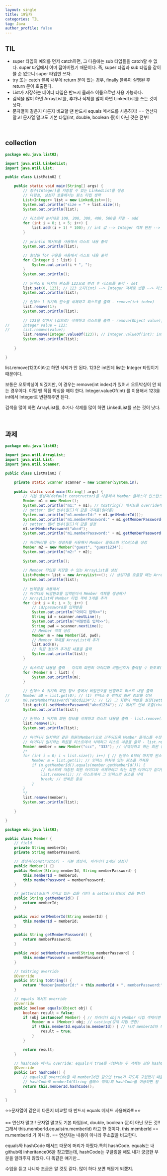 ```yaml
---
layout: single
title: 19일차
categories: TIL
tag: Java
author_profile: false
---
```


## TIL

- super 타입의 예외를 먼저 catch하면, 그 다음에는 sub 타입들을 catch할 수 없다. super 타입에서 이미 잡아버렸기 때문이다. 즉, super 타입과 sub 타입을 같이 쓸 순 없으니 super 타입만 쓰자.
- try 또는 catch 블록 내부에 return 문이 있는 경우, finally 블록이 실행된 후 return 문이 호출된다.
- List<E/>가 저장하는 데이터 타입은 반드시 클래스 이름으로만 사용 가능하다.
- 검색을 많이 하면 ArrayList를, 추가나 삭제를 많이 하면 LinkedList를 쓰는 것이 낫다. 
- 문자열이 같은지 다른지 비교할 땐 반드시 equals 메서드를 사용하자! == 연산자 말고! 문자열 말고도 기본 타입(int, double, boolean 등)이 아닌 것은 전부!

<br>

## collection

```java
package edu.java.list02;

import java.util.LinkedList;
import java.util.List;

public class ListMain02 {

	public static void main(String[] args) {
		// 정수(Integer)를 저장할 수 있는 LinkedList를 생성
		// 다형성, 생성자 호출에서는 원소 타입 생략
		List<Integer> list = new LinkedList<>();
		System.out.println("size = " + list.size());
		System.out.println(list);
	
		// 리스트에 순서대로 100, 200, 300, 400, 500을 저장 - add
		for (int i = 0; i < 5; i++) {
			list.add((i + 1) * 100); // int 값 --> Integer 객체 변환 --> 리스트에 저장
		}		
		
		// println 메서드를 사용해서 리스트 내용 출력
		System.out.println(list);
		
		// 향상된 for 구문을 사용해서 리스트 내용 출력
		for (Integer i : list) {
			System.out.print(i + ", ");
		}
		System.out.println();
		
		// 인덱스 0 위치의 원소를 123으로 변경 후 리스트를 출력 - set
		list.set(0, 123); // 123 숫자(int) --> Integer 객체로 변환 --> 리스트의 0번 원소 값 변경
		System.out.println(list);
		
		// 인덱스 1 위치의 원소를 삭제하고 리스트를 출력 - remove(int index)
		list.remove(1);
		System.out.println(list);
		
		// 123을 찾아서 (값으로) 삭제하고 리스트를 출력 - remove(Object value), Integer 클래스 사용
//		Integer value = 123;
//		list.remove(value);
		list.remove(Integer.valueOf(123)); // Integer.valueOf(int): int --> Integer 변환
		System.out.println(list);
		
	}

}
```

list.remove(123)이라고 하면 삭제가 안 된다. 123은 int인데 list는 Integer 타입이기 때문이다.

보통은 오토박싱이 되겠지만, 이 경우는 remove(int index)가 있어서 오토박싱이 안 되는 경우이다. 이럴 땐 직접 박싱을 해야 한다. Integer.valueOf(int) 를 이용해서 123을 int에서 Integer로 변환해주면 된다. 

검색을 많이 하면 ArrayList를, 추가나 삭제를 많이 하면 LinkedList를 쓰는 것이 낫다. 

<br>

## 과제

```java
package edu.java.list03;

import java.util.ArrayList;
import java.util.List;
import java.util.Scanner;

public class ListMain03 {

	private static Scanner scanner = new Scanner(System.in);
	
	public static void main(String[] args) {
		// 기본 생성자(default constructor)를 사용해서 Member 클래스의 인스턴스를 생성
		Member m1 = new Member();
		System.out.println("m1:" + m1); // toString() 메서드를 override하기 전/후의 결과 비교
		// getter: 멤버 변수(필드)의 값을 가져옴(읽어옴)
		System.out.println("m1.memberId:" + m1.getMemberId());
		System.out.println("m1.memberPassword:" + m1.getMemberPassword());
		// setter: 멤버 변수(필드)의 값을 설정
		m1.setMemberPassword("abcd");
		System.out.println("m1.memberPassword:" + m1.getMemberPassword());
		
		// 파라미터를 갖는 생성자를 사용해서 Member 클래스의 인스턴스를 생성
		Member m2 = new Member("guest", "guest1234");
		System.out.println("m2:" + m2);
		
		System.out.println();
		
		// Member 타입을 저장할 수 있는 ArrayList를 생성
		List<Member> list = new ArrayList<>(); // 생성자를 호출할 때는 ArrayList가 저장하는 타입을 생략할 수 있음
		System.out.println(list);
		
		// 반복문을 사용해서 
		// 아이디와 비밀번호를 입력받아서 Member 객체를 생성해서
		// ArrayList에 Member 타입 객체 3개를 추가
		for (int i = 0; i < 3; i++) {
			// id/password를 입력받음
			System.out.println("아이디 입력>>");
			String id = scanner.nextLine();
			System.out.println("비밀번호 입력>>");
			String pwd = scanner.nextLine();
			// Member 객체 생성
			Member m = new Member(id, pwd);
			// Member 객체를 ArrayList에 추가
			list.add(m);
			// 회원 정보가 추가된 내용을 출력
			System.out.println(list);
		}
		
		// 리스트의 내용을 출력 - 각각의 회원의 아이디와 비밀번호가 출력될 수 있도록(toString override 테스트) 
		for (Member m : list) {
			System.out.println(m);
		}
		
		// 인덱스 0 위치의 회원 정보 중에서 비밀번호를 변경하고 리스트 내용 출력 
//		Member m0 = list.get(0); // (1) 인덱스 0 위치의 회원 정보를 찾음
//		m0.setMemberPassword("abcd1234"); // (2) 그 회원의 비번을 설정(setter)
		list.get(0).setMemberPassword("abcd1234"); // 메서드 연쇄 호출(chain call)
		System.out.println(list);
		
		// 인덱스 1 위치의 회원 정보를 삭제하고 리스트 내용을 출력 - list.remove(int index)
		list.remove(1);
		System.out.println(list);
		
		// 아이디가 일치하면 같은 회원(Member)으로 간주되도록 Member 클래스를 수정 - equals, hashCode
		// 아이디가 일치하는 회원을 리스트에서 삭제하고 리스트 내용을 출력 - list.remove(Object value)
		Member member = new Member("ccc", "333"); // 삭제하려고 하는 회원 정보
		/*
		for (int i = 0; i < list.size(); i++) { // 인덱스 0부터 마지막 원소까지 반복하면서
			Member m = list.get(i); // 인덱스 위치에 있는 원소를 가져옴
			if (m.getMemberId().equals(member.getMemberId())) { 
				// 리스트에 저장된 회원 아이디와 삭제하려고 하는 회원 아이디가 같다면
				list.remove(i); // 리스트에서 그 인덱스의 원소를 삭제
				break; // 반복문 종료
			}
		}
		*/
		list.remove(member);
		System.out.println(list);
		
	}

}
```

```java
package edu.java.list03;

public class Member {
	// field
	private String memberId;
	private String memberPassword;

	// 생성자(constructor) - 기본 생성자, 파라미터 2개인 생성자
	public Member() {}
	public Member(String memberId, String memberPassword) {
		this.memberId = memberId;
		this.memberPassword = memberPassword;
	}

	// getters(필드가 가지고 있는 값을 리턴) & setters(필드의 값을 변경)
	public String getMemberId() {
		return memberId;
	}

	public void setMemberId(String memberId) {
		this.memberId = memberId;
	}

	public String getMemberPassword() {
		return memberPassword;
	}

	public void setMemberPassword(String memberPassword) {
		this.memberPassword = memberPassword;
	}

	// toString override
	@Override
	public String toString() {
		return "Member{memberId:" + this.memberId + ", memberPassword:" + this.memberPassword + "}";
	}

	// equals 메서드 override
	@Override
	public boolean equals(Object obj) {
		boolean result = false;
		if (obj instanceof Member) { // 파라미터 obj가 Member 타입 객체이면
			Member m = (Member) obj; // casting(강제 타입 변환)
			if (this.memberId.equals(m.memberId)) { // 나의 memberId와 파라미터로 전달된 객체의 memberId가 같으면
				result = true;
			}
		}

		return result;
	}

	// hashCode 메서드 override: equals가 true를 리턴하는 두 객체는 같은 hashCode값을 갖도록 구현 
	@Override
	public int hashCode() {
		// equals를 override할 때 memberId만 같으면 true가 되도록 구현했기 때문에, 
		// hashCode도 memberId(String 클래스 객체)의 hashCode를 이용하면 됨
		return this.memberId.hashCode();
	}

}
```

⭐⭐문자열이 같은지 다른지 비교할 때 반드시 equals 메서드 사용해라!!!⭐⭐

== 연산자 말고!! 문자열 말고도 기본 타입(int, double, boolean 등)이 아닌 모든 것!! 그래서 this.memberId.equals(m.memberId) 라고 한 것이다. this.memberId == m.memberId 가 아니라. == 연산자는 내용이 아니라 주소값을 비교한다.

equals와 hashCode 메서드 때문에 머리가 아팠다.특히 hashCode. equals는 내 github에 inheritance06을 참고했는데, hashCode는 구글링을 해도 내가 궁금한 부분을 알려주지 않았다. 다 똑같은 얘기만... 

수업을 듣고 나니까 조금은 알 것도 같다. 많이 하다 보면 깨닫게 되겠지. 
